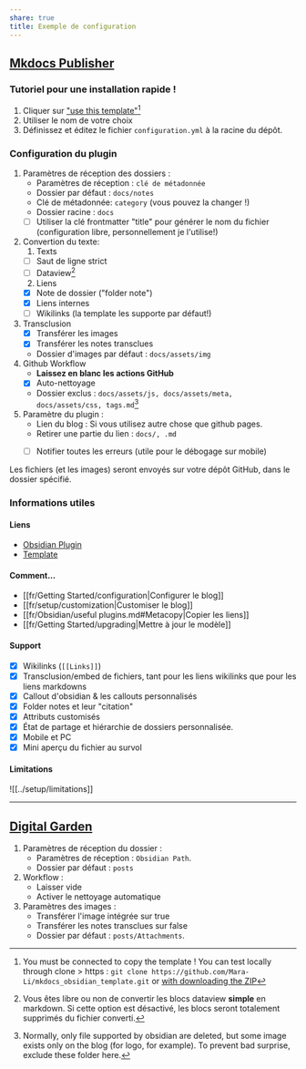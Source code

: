 ```yaml
---
share: true
title: Exemple de configuration
---
```


## [Mkdocs Publisher](https://obsidian-publisher.netlify.app)
### Tutoriel pour une installation rapide !
1. Cliquer sur ["use this template"](https://github.com/obsidianPublisher/obsidian-mkdocs-publisher-template/generate)[^1]
2. Utiliser le nom de votre choix
1. Définissez et éditez le fichier `configuration.yml` à la racine du dépôt.

### Configuration du plugin

1. Paramètres de réception des dossiers :
    - Paramètres de réception : `clé de métadonnée`
    - Dossier par défaut : `docs/notes`
    - Clé de métadonnée: `category` (vous pouvez la changer !)
    - Dossier racine : `docs`
    - [ ] Utiliser la clé frontmatter "title" pour générer le nom du fichier (configuration libre, personnellement je l'utilise!)
2. Convertion du texte:
   1. Texts
   - [ ] Saut de ligne strict
   - [ ] Dataview[^4]
   2. Liens
   - [x] Note de dossier ("folder note")
   - [x] Liens internes
   - [ ] Wikilinks (la template les supporte par défaut!)   
3. Transclusion
   - [x] Transférer les images
   - [x] Transférer les notes transclues 
   - Dossier d'images par défaut : `docs/assets/img`
4. Github Workflow
    - **Laissez en blanc les actions GitHub**
    - [x] Auto-nettoyage 
    - Dossier exclus : `docs/assets/js, docs/assets/meta, docs/assets/css, tags.md`[^3]
5. Paramètre du plugin :
   - Lien du blog : Si vous utilisez autre chose que github pages.
   - Retirer une partie du lien : `docs/, .md`
   - [ ] Notifier toutes les erreurs (utile pour le débogage sur mobile)


Les fichiers (et les images) seront envoyés sur votre dépôt GitHub, dans le dossier spécifié.

### Informations utiles
#### Liens
- [Obsidian Plugin](https://github.com/obsidianPublisher/obsidian-github-publisher)
- [Template](https://github.com/obsidianPublisher/obsidian-mkdocs-publisher-template)

#### Comment...
- [[fr/Getting Started/configuration|Configurer le blog]]
- [[fr/setup/customization|Customiser le blog]]
- [[fr/Obsidian/useful plugins.md#Metacopy|Copier les liens]]
- [[fr/Getting Started/upgrading|Mettre à jour le modèle]]

#### Support
- [x] Wikilinks (`[[Links]]`)
- [x] Transclusion/embed de fichiers, tant pour les liens wikilinks que pour les liens markdowns
- [x] Callout d'obsidian & les callouts personnalisés
- [x] Folder notes et leur "citation"
- [x] Attributs customisés
- [x] État de partage et hiérarchie de dossiers personnalisée.
- [x] Mobile et PC
- [x] Mini aperçu du fichier au survol

#### Limitations

![[../setup/limitations]]

---
## [Digital Garden](https://github.com/TuanManhCao/digital-garden)

1. Paramètres de réception du dossier : 
    - Paramètres de réception : `Obsidian Path`.
    - Dossier par défaut : `posts`
2. Workflow : 
    - Laisser vide
    - Activer le nettoyage automatique
3. Paramètres des images :
    - Transférer l'image intégrée sur true
    - Transférer les notes transclues sur false
    - Dossier par défaut : `posts/Attachments`.

[^1]: You must be connected to copy the template ! You can test locally through clone > https : `git clone https://github.com/Mara-Li/mkdocs_obsidian_template.git` or [with downloading the ZIP](https://github.com/Mara-Li/mkdocs_obsidian_template/archive/refs/heads/main.zip)
[^2]: You need to be connected to generate it.
[^3]: Normally, only file supported by obsidian are deleted, but some image exists only on the blog (for logo, for example). To prevent bad surprise, exclude these folder here.
[^4]: Vous êtes libre ou non de convertir les blocs dataview **simple** en markdown. Si cette option est désactivé, les blocs seront totalement supprimés du fichier converti. 